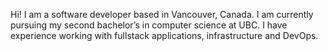 Hi! I am a software developer based in Vancouver, Canada. I am currently pursuing my second bachelor’s in computer science at UBC. I have experience working with fullstack applications, infrastructure and DevOps.
